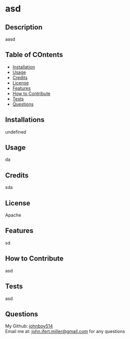 
# asd

## Description

aasd

## Table of COntents

- [Installation](#installation)
- [Usage](#usage)
- [Credits](#credits)
- [License](#license)
- [Features](#features)
- [How to Contribute](#how-to-contribute)
- [Tests](#tests)
- [Questions](#questions)

## Installations

undefined

## Usage

da

## Credits

sda

## License

Apache

## Features

sd

## How to Contribute

asd

## Tests

asd

## Questions

My Github: [johnboy514](https://github.com/johnboy514)<br>
Email me at: john.ifert.miller@gmail.com for any questions
